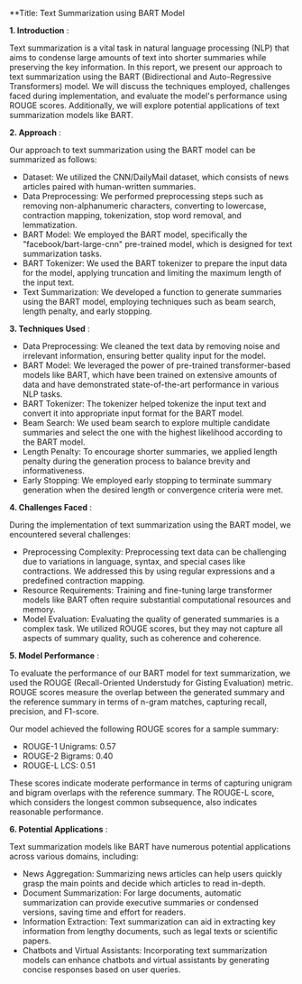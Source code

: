 **Title: Text Summarization using BART Model

**1. Introduction** :

Text summarization is a vital task in natural language processing (NLP) that aims to condense large amounts of text into shorter summaries while preserving the key information. In this report, we present our approach to text summarization using the BART (Bidirectional and Auto-Regressive Transformers) model. We will discuss the techniques employed, challenges faced during implementation, and evaluate the model's performance using ROUGE scores. Additionally, we will explore potential applications of text summarization models like BART.

**2. Approach** :

Our approach to text summarization using the BART model can be summarized as follows:
- Dataset: We utilized the CNN/DailyMail dataset, which consists of news articles paired with human-written summaries.
- Data Preprocessing: We performed preprocessing steps such as removing non-alphanumeric characters, converting to lowercase, contraction mapping, tokenization, stop word removal, and lemmatization.
- BART Model: We employed the BART model, specifically the "facebook/bart-large-cnn" pre-trained model, which is designed for text summarization tasks.
- BART Tokenizer: We used the BART tokenizer to prepare the input data for the model, applying truncation and limiting the maximum length of the input text.
- Text Summarization: We developed a function to generate summaries using the BART model, employing techniques such as beam search, length penalty, and early stopping.

**3. Techniques Used** :

- Data Preprocessing: We cleaned the text data by removing noise and irrelevant information, ensuring better quality input for the model.
- BART Model: We leveraged the power of pre-trained transformer-based models like BART, which have been trained on extensive amounts of data and have demonstrated state-of-the-art performance in various NLP tasks.
- BART Tokenizer: The tokenizer helped tokenize the input text and convert it into appropriate input format for the BART model.
- Beam Search: We used beam search to explore multiple candidate summaries and select the one with the highest likelihood according to the BART model.
- Length Penalty: To encourage shorter summaries, we applied length penalty during the generation process to balance brevity and informativeness.
- Early Stopping: We employed early stopping to terminate summary generation when the desired length or convergence criteria were met.

**4. Challenges Faced** :

During the implementation of text summarization using the BART model, we encountered several challenges:
- Preprocessing Complexity: Preprocessing text data can be challenging due to variations in language, syntax, and special cases like contractions. We addressed this by using regular expressions and a predefined contraction mapping.
- Resource Requirements: Training and fine-tuning large transformer models like BART often require substantial computational resources and memory.
- Model Evaluation: Evaluating the quality of generated summaries is a complex task. We utilized ROUGE scores, but they may not capture all aspects of summary quality, such as coherence and coherence.

**5. Model Performance** :

To evaluate the performance of our BART model for text summarization, we used the ROUGE (Recall-Oriented Understudy for Gisting Evaluation) metric. ROUGE scores measure the overlap between the generated summary and the reference summary in terms of n-gram matches, capturing recall, precision, and F1-score.

Our model achieved the following ROUGE scores for a sample summary:
- ROUGE-1 Unigrams: 0.57
- ROUGE-2 Bigrams: 0.40
- ROUGE-L LCS: 0.51

These scores indicate moderate performance in terms of capturing unigram and bigram overlaps with the reference summary. The ROUGE-L score, which considers the longest common subsequence, also indicates reasonable performance.

**6. Potential Applications** :

Text summarization models like BART have numerous potential applications across various domains, including:
- News Aggregation: Summarizing news articles can help users quickly grasp the main points and decide which articles to read in-depth.
- Document Summarization: For large documents, automatic summarization can provide executive summaries or condensed versions, saving time and effort for readers.
- Information Extraction: Text summarization can aid in extracting key information from lengthy documents, such as legal texts or scientific papers.
- Chatbots and Virtual Assistants: Incorporating text summarization models can enhance chatbots and virtual assistants by generating concise responses based on user queries.
